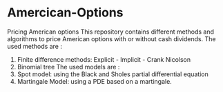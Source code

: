 # Amercican-Options
Pricing American options 
This repository contains different methods and algorithms to price American options with or without cash dividends.
The used methods are : 
1) Finite difference methods: Explicit - Implicit - Crank Nicolson
2) Binomial tree
The used models are :
1) Spot model: using the Black and Sholes partial differential equation
2) Martingale Model: using a PDE based on a martingale.
